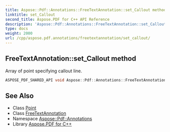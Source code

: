 ```yaml
---
title: Aspose::Pdf::Annotations::FreeTextAnnotation::set_Callout method
linktitle: set_Callout
second_title: Aspose.PDF for C++ API Reference
description: 'Aspose::Pdf::Annotations::FreeTextAnnotation::set_Callout method. Array of point specifying callout line in C++.'
type: docs
weight: 2000
url: /cpp/aspose.pdf.annotations/freetextannotation/set_callout/
---
```

## FreeTextAnnotation::set_Callout method


Array of point specifying callout line.

```cpp
ASPOSE_PDF_SHARED_API void Aspose::Pdf::Annotations::FreeTextAnnotation::set_Callout(System::ArrayPtr<System::SharedPtr<Point>> value)
```

## See Also

* Class [Point](../../../aspose.pdf/point/)
* Class [FreeTextAnnotation](../)
* Namespace [Aspose::Pdf::Annotations](../../)
* Library [Aspose.PDF for C++](../../../)
